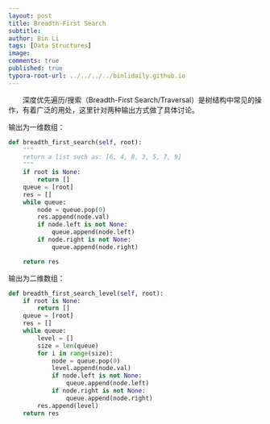 ```yaml
---
layout: post
title: Breadth-First Search
subtitle:
author: Bin Li
tags: [Data Structures]
image: 
comments: true
published: true
typora-root-url: ../../../../binlidaily.github.io
---
```


　　深度优先遍历/搜索（Breadth-First Search/Traversal）是树结构中常见的操作，有着广泛的用处，这里针对两种输出方式做了具体讨论。

输出为一维数组：
```python
def breadth_first_search(self, root):
	"""
	return a list such as: [6, 4, 8, 3, 5, 7, 9]
	"""
	if root is None:
		return []
	queue = [root]
	res = []
	while queue:
		node = queue.pop(0)
		res.append(node.val)
		if node.left is not None:
			queue.append(node.left)
		if node.right is not None:
			queue.append(node.right)

	return res
```

输出为二维数组：
```python
def breadth_first_search_level(self, root):
	if root is None:
		return []
	queue = [root]
	res = []
	while queue:
		level = []
		size = len(queue)
		for i in range(size):
			node = queue.pop(0)
			level.append(node.val)
			if node.left is not None:
				queue.append(node.left)
			if node.right is not None:
				queue.append(node.right)
		res.append(level)
	return res
```

